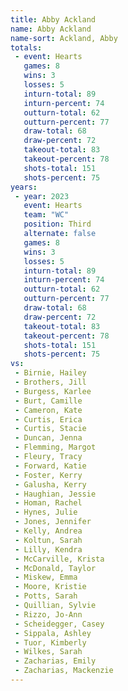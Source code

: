 ```yaml
---
title: Abby Ackland
name: Abby Ackland
name-sort: Ackland, Abby
totals:
 - event: Hearts
   games: 8
   wins: 3
   losses: 5
   inturn-total: 89
   inturn-percent: 74
   outturn-total: 62
   outturn-percent: 77
   draw-total: 68
   draw-percent: 72
   takeout-total: 83
   takeout-percent: 78
   shots-total: 151
   shots-percent: 75
years:
 - year: 2023
   event: Hearts
   team: "WC"
   position: Third
   alternate: false
   games: 8
   wins: 3
   losses: 5
   inturn-total: 89
   inturn-percent: 74
   outturn-total: 62
   outturn-percent: 77
   draw-total: 68
   draw-percent: 72
   takeout-total: 83
   takeout-percent: 78
   shots-total: 151
   shots-percent: 75
vs:
 - Birnie, Hailey
 - Brothers, Jill
 - Burgess, Karlee
 - Burt, Camille
 - Cameron, Kate
 - Curtis, Erica
 - Curtis, Stacie
 - Duncan, Jenna
 - Flemming, Margot
 - Fleury, Tracy
 - Forward, Katie
 - Foster, Kerry
 - Galusha, Kerry
 - Haughian, Jessie
 - Homan, Rachel
 - Hynes, Julie
 - Jones, Jennifer
 - Kelly, Andrea
 - Koltun, Sarah
 - Lilly, Kendra
 - McCarville, Krista
 - McDonald, Taylor
 - Miskew, Emma
 - Moore, Kristie
 - Potts, Sarah
 - Quillian, Sylvie
 - Rizzo, Jo-Ann
 - Scheidegger, Casey
 - Sippala, Ashley
 - Tuor, Kimberly
 - Wilkes, Sarah
 - Zacharias, Emily
 - Zacharias, Mackenzie
---
```

